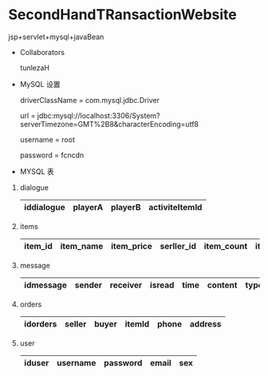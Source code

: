 # SecondHandTRansactionWebsite
jsp+servlet+mysql+javaBean

- Collaborators

    tunlezaH

- MySQL 设置

    driverClassName = com.mysql.jdbc.Driver

    url = jdbc:mysql://localhost:3306/System?serverTimezone=GMT%2B8&characterEncoding=utf8

    username = root

    password = fcncdn

- MYSQL 表

1. dialogue

    | iddialogue | playerA | playerB | activiteItemId |
    |------------|---------|---------|----------------|


2. items

    | item_id | item_name | item_price | serller_id | item_count | item_status | type |
    |---------|-----------|------------|------------|------------|-------------|------|

3. message

    | idmessage | sender | receiver | isread | time | content | type | dialogueId |
    |-----------|--------|----------|--------|------|---------|------|------------|

4. orders

    | idorders | seller | buyer | itemId | phone | address |
    |----------|--------|-------|--------|-------|---------|

5. user

    | iduser | username | password | email | sex |
    |--------|----------|----------|-------|-----|
